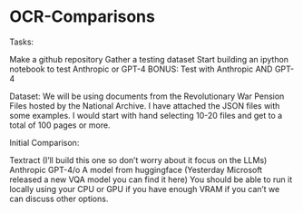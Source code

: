 # OCR-Comparisons

Tasks:

Make a github repository
Gather a testing dataset
Start building an ipython notebook to test Anthropic or GPT-4
BONUS: Test with Anthropic AND GPT-4
 

Dataset: We will be using documents from the Revolutionary War Pension Files hosted by the National Archive.  I have attached the JSON files with some examples. I would start with hand selecting 10-20 files and get to a total of 100 pages or more. 

 

Initial Comparison:

Textract (I’ll build this one so don’t worry about it focus on the LLMs)
Anthropic
GPT-4/o
A model from huggingface (Yesterday Microsoft released a new VQA model you can find it here) You should be able to run it locally using your CPU or GPU if you have enough VRAM if you can’t we can discuss other options.
